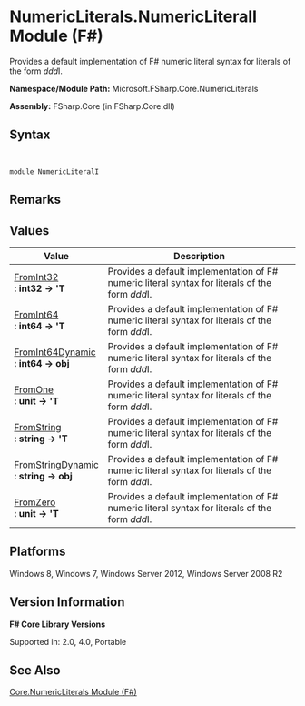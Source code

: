 # NumericLiterals.NumericLiteralI Module (F#)

Provides a default implementation of F# numeric literal syntax for literals of the form *ddd*I.

**Namespace/Module Path:** Microsoft.FSharp.Core.NumericLiterals

**Assembly:** FSharp.Core (in FSharp.Core.dll)


## Syntax


```


module NumericLiteralI

```



## Remarks

## Values


|Value|Description|
|-----|-----------|
|[FromInt32](http://msdn.microsoft.com/en-us/library/c2edd5c9-8c71-48a6-9332-e1dc2a533f82)<br />**: int32 -&gt; 'T**|Provides a default implementation of F# numeric literal syntax for literals of the form *ddd*I.|
|[FromInt64](http://msdn.microsoft.com/en-us/library/76b94d2c-fa38-4308-b153-4a6df89dac4b)<br />**: int64 -&gt; 'T**|Provides a default implementation of F# numeric literal syntax for literals of the form *ddd*I.|
|[FromInt64Dynamic](http://msdn.microsoft.com/en-us/library/98d52eca-94d3-4870-826b-99c5794e1d3f)<br />**: int64 -&gt; obj**|Provides a default implementation of F# numeric literal syntax for literals of the form *ddd*I.|
|[FromOne](http://msdn.microsoft.com/en-us/library/0cd5c585-b95c-476b-abae-c4ca5f530daf)<br />**: unit -&gt; 'T**|Provides a default implementation of F# numeric literal syntax for literals of the form *ddd*I.|
|[FromString](http://msdn.microsoft.com/en-us/library/6541bd56-8389-4aa4-8c1e-9a61a5025c77)<br />**: string -&gt; 'T**|Provides a default implementation of F# numeric literal syntax for literals of the form *ddd*I.|
|[FromStringDynamic](http://msdn.microsoft.com/en-us/library/4ff69e65-be43-4e40-a960-bd5e36ea654b)<br />**: string -&gt; obj**|Provides a default implementation of F# numeric literal syntax for literals of the form *ddd*I.|
|[FromZero](http://msdn.microsoft.com/en-us/library/bf368162-d456-47f4-9c55-325f12cdb0de)<br />**: unit -&gt; 'T**|Provides a default implementation of F# numeric literal syntax for literals of the form *ddd*I.|

## Platforms
Windows 8, Windows 7, Windows Server 2012, Windows Server 2008 R2


## Version Information
**F# Core Library Versions**

Supported in: 2.0, 4.0, Portable




## See Also
[Core.NumericLiterals Module &#40;F&#35;&#41;](Core.NumericLiterals-Module-%28FSharp%29.md)

